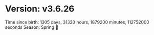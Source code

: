 # Version: v3.6.26
Time since birth: 1305 days, 31320 hours, 1879200 minutes, 112752000 seconds
Season: Spring 🌸
